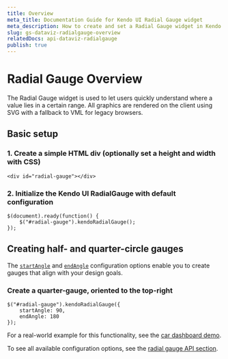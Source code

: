 ```yaml
---
title: Overview
meta_title: Documentation Guide for Kendo UI Radial Gauge widget
meta_description: How to create and set a Radial Gauge widget in Kendo UI DataViz.
slug: gs-dataviz-radialgauge-overview
relatedDocs: api-dataviz-radialgauge
publish: true
---
```


# Radial Gauge Overview

The Radial Gauge widget is used to let users quickly understand where a value lies in a certain range.
All graphics are rendered on the client using SVG with a fallback to VML for legacy browsers.


## Basic setup

### 1\. Create a simple HTML div (optionally set a height and width with CSS)

    <div id="radial-gauge"></div>

### 2\. Initialize the Kendo UI RadialGauge with default configuration

	$(document).ready(function() {
    	$("#radial-gauge").kendoRadialGauge();
   	});

## Creating half- and quarter-circle gauges

The [`startAngle`](/api/dataviz/radialgauge#scale.startAngle) and
[`endAngle`](/api/dataviz/radialgauge#scale.endAngle) configuration options
enable you to create gauges that align with your design goals.

### Create a quarter-gauge, oriented to the top-right

    $("#radial-gauge").kendoRadialGauge({
        startAngle: 90,
        endAngle: 180
    });

For a real-world example for this functionality, see the [car dashboard demo](http://demos.telerik.com/kendo-ui/dataviz/dashboards/car-dashboard.html).

To see all available configuration options, see the [radial gauge API section](/api/dataviz/radialgauge).

